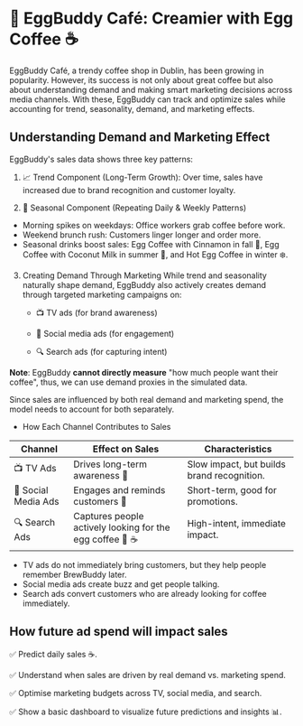 🥚 EggBuddy Café: Creamier with Egg Coffee ☕
========================
EggBuddy Café, a trendy coffee shop in Dublin, has been growing in popularity. However, its success is not only about great coffee but also about understanding demand and making smart marketing decisions across media channels. With these, EggBuddy can track and optimize sales while accounting for trend, seasonality, demand, and marketing effects.

## Understanding Demand and Marketing Effect
EggBuddy's sales data shows three key patterns:

1. 📈 Trend Component (Long-Term Growth): Over time, sales have increased due to brand recognition and customer loyalty.

2. 🔄 Seasonal Component (Repeating Daily & Weekly Patterns)

* Morning spikes on weekdays: Office workers grab coffee before work.
* Weekend brunch rush: Customers linger longer and order more.
* Seasonal drinks boost sales: Egg Coffee with Cinnamon in fall 🍁, Egg Coffee with Coconut Milk in summer 🥥, and Hot Egg Coffee in winter ❄️.

3. Creating Demand Through Marketing
While trend and seasonality naturally shape demand, EggBuddy also actively creates demand through targeted marketing campaigns on:

    * 📺 TV ads (for brand awareness)

    * 📲 Social media ads (for engagement)

    * 🔍 Search ads (for capturing intent)

**Note**: EggBuddy **cannot directly measure** "how much people want their coffee", thus, we can use demand proxies in the simulated data.

Since sales are influenced by both real demand and marketing spend, the model needs to account for both separately.

* How Each Channel Contributes to Sales

| Channel               | Effect on Sales                         | Characteristics                          |
|-----------------------|--------------------------------------|------------------------------------------|
| 📺 TV Ads            | Drives long-term awareness 📢       | Slow impact, but builds brand recognition. |
| 📲 Social Media Ads  | Engages and reminds customers 💬   | Short-term, good for promotions.         |
| 🔍 Search Ads       | Captures people actively looking for the egg coffee 🥚 ☕ | High-intent, immediate impact. |


* TV ads do not immediately bring customers, but they help people remember BrewBuddy later.
* Social media ads create buzz and get people talking.
* Search ads convert customers who are already looking for coffee immediately.

## How future ad spend will impact sales
✅ Predict daily sales ☕.

✅ Understand when sales are driven by real demand vs. marketing spend.

✅ Optimise marketing budgets across TV, social media, and search.

✅ Show a basic dashboard to visualize future predictions and insights 📊.


